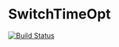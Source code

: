 # SwitchTimeOpt

[![Build Status](https://travis-ci.org/bstellato/SwitchTimeOpt.jl.svg?branch=master)](https://travis-ci.org/bstellato/SwitchTimeOpt.jl)
